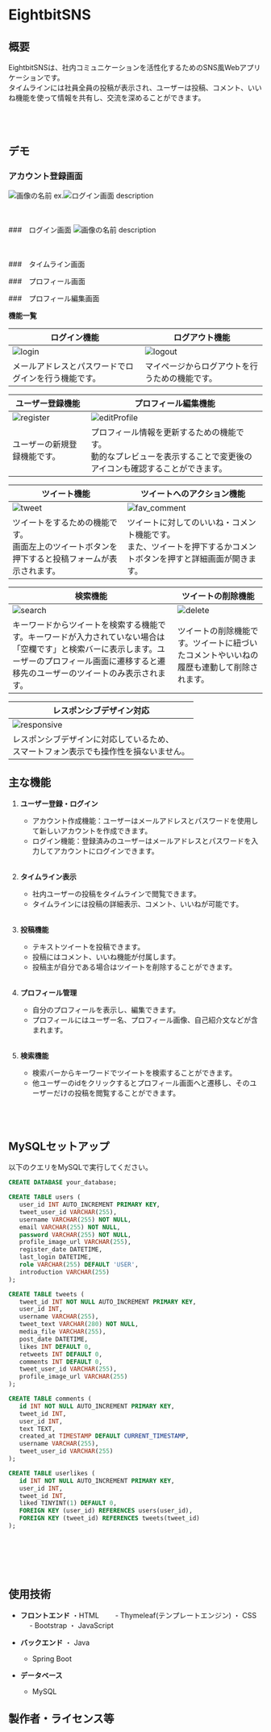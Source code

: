 # EightbitSNS

## 概要
EightbitSNSは、社内コミュニケーションを活性化するためのSNS風Webアプリケーションです。<br>タイムラインには社員全員の投稿が表示され、ユーザーは投稿、コメント、いいね機能を使って情報を共有し、交流を深めることができます。<br><br><br><br>

## デモ
### アカウント登録画面
![画像の名前](画像のパス)
ex.![ログイン画面](src/main/resources/static/img/Sign-in.png)
description<br><br><br>

###　ログイン画面
![画像の名前](画像のパス)
description<br><br><br>

###　タイムライン画面

###　プロフィール画面


###　プロフィール編集画面



**機能一覧**

| ログイン機能 | ログアウト機能 |
|---------------|----------------|
|![login](https://github.com/luizyrvin/EightbitSNS/assets/171106589/08892e67-0da5-45fe-a32b-e92088c0e2e0)|![logout](https://github.com/luizyrvin/EightbitSNS/assets/171106589/1814cf57-4776-4f1a-ade7-0947b4b3a294)|
| メールアドレスとパスワードでログインを行う機能です。 | マイページからログアウトを行うための機能です。 |

| ユーザー登録機能 | プロフィール編集機能 |
|---------------|----------------|
|![register](https://github.com/luizyrvin/EightbitSNS/assets/171106589/e8a6f35c-2d0a-49ac-92f6-f7449b18464c)|![editProfile](https://github.com/luizyrvin/EightbitSNS/assets/171106589/437e8057-9a41-4207-b788-b33d18fc3287)|
|ユーザーの新規登録機能です。| プロフィール情報を更新するための機能です。<br> 動的なプレビューを表示することで変更後のアイコンも確認することができます。|

| ツイート機能 | ツイートへのアクション機能 |
|---------------|----------------|
|![tweet](https://github.com/luizyrvin/EightbitSNS/assets/171106589/653af62d-0d8d-4460-9357-74d5ef32993a)|![fav_comment](https://github.com/luizyrvin/EightbitSNS/assets/171106589/b5a3205c-1bc9-4de2-887a-4510d2c7bcbb)|
|ツイートをするための機能です。<br>画面左上のツイートボタンを押下すると投稿フォームが表示されます。| ツイートに対してのいいね・コメント機能です。<br>また、ツイートを押下するかコメントボタンを押すと詳細画面が開きます。|

| 検索機能 | ツイートの削除機能 |
|---------------|----------------|
|![search](https://github.com/luizyrvin/EightbitSNS/assets/171106589/79e42371-7167-4be3-8812-e154186e3523)|![delete](https://github.com/luizyrvin/EightbitSNS/assets/171106589/55e76592-5547-4da9-aec7-7d8f28ebfa80)|
|キーワードからツイートを検索する機能です。キーワードが入力されていない場合は「空欄です」と検索バーに表示します。ユーザーのプロフィール画面に遷移すると遷移先のユーザーのツイートのみ表示されます。|ツイートの削除機能です。ツイートに紐づいたコメントやいいねの履歴も連動して削除されます。|

| レスポンシブデザイン対応 |
|-------------------------|
|![responsive](https://github.com/luizyrvin/EightbitSNS/assets/171106589/1acc3148-2529-4fb7-8185-61ba4783e56b)|
|レスポンシブデザインに対応しているため、<br>スマートフォン表示でも操作性を損ないません。|




## 主な機能
1. **ユーザー登録・ログイン**
   - アカウント作成機能：ユーザーはメールアドレスとパスワードを使用して新しいアカウントを作成できます。
   - ログイン機能：登録済みのユーザーはメールアドレスとパスワードを入力してアカウントにログインできます。
   <br><br>
2. **タイムライン表示**
   - 社内ユーザーの投稿をタイムラインで閲覧できます。
   - タイムラインには投稿の詳細表示、コメント、いいねが可能です。
   <br><br>
3. **投稿機能**
   - テキストツイートを投稿できます。
   - 投稿にはコメント、いいね機能が付属します。
   - 投稿主が自分である場合はツイートを削除することができます。
   <br><br>
4. **プロフィール管理**
   - 自分のプロフィールを表示し、編集できます。
   - プロフィールにはユーザー名、プロフィール画像、自己紹介文などが含まれます。
   <br><br>

5. **検索機能**
   - 検索バーからキーワードでツイートを検索することができます。
   - 他ユーザーのidをクリックするとプロフィール画面へと遷移し、そのユーザーだけの投稿を閲覧することができます。
<br><br><br><br>

## MySQLセットアップ
以下のクエリをMySQLで実行してください。
 ```sql
CREATE DATABASE your_database;

CREATE TABLE users (
    user_id INT AUTO_INCREMENT PRIMARY KEY,
    tweet_user_id VARCHAR(255),
    username VARCHAR(255) NOT NULL,
    email VARCHAR(255) NOT NULL,
    password VARCHAR(255) NOT NULL,
    profile_image_url VARCHAR(255),
    register_date DATETIME,
    last_login DATETIME,
    role VARCHAR(255) DEFAULT 'USER',
    introduction VARCHAR(255)
);

CREATE TABLE tweets (
    tweet_id INT NOT NULL AUTO_INCREMENT PRIMARY KEY,
    user_id INT,
    username VARCHAR(255),
    tweet_text VARCHAR(280) NOT NULL,
    media_file VARCHAR(255),
    post_date DATETIME,
    likes INT DEFAULT 0,
    retweets INT DEFAULT 0,
    comments INT DEFAULT 0,
    tweet_user_id VARCHAR(255),
    profile_image_url VARCHAR(255)
);

CREATE TABLE comments (
    id INT NOT NULL AUTO_INCREMENT PRIMARY KEY,
    tweet_id INT,
    user_id INT,
    text TEXT,
    created_at TIMESTAMP DEFAULT CURRENT_TIMESTAMP,
    username VARCHAR(255),
    tweet_user_id VARCHAR(255)
);

CREATE TABLE userlikes (
    id INT NOT NULL AUTO_INCREMENT PRIMARY KEY,
    user_id INT,
    tweet_id INT,
    liked TINYINT(1) DEFAULT 0,
    FOREIGN KEY (user_id) REFERENCES users(user_id),
    FOREIGN KEY (tweet_id) REFERENCES tweets(tweet_id)
);
 ```
<br><br><br><br>

## 使用技術
- **フロントエンド**
  ・HTML
  　　- Thymeleaf(テンプレートエンジン)
  ・ CSS
  　  - Bootstrap
  ・ JavaScript

- **バックエンド**
  ・ Java
     - Spring Boot

- **データベース**
  - MySQL

## 製作者・ライセンス等
